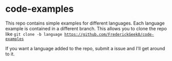 code-examples
=============

This repo contains simple examples for different languages. Each language example is contained in a different branch.
This allows you to clone the repo like <code>git clone -b language https://github.com/FrederickGeek8/code-examples</code>

If you want a language added to the repo, submit a issue and I'll get around to it.
